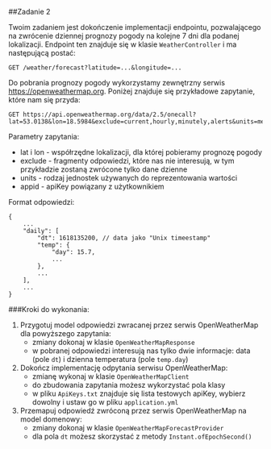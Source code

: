 ##Zadanie 2

Twoim zadaniem jest dokończenie implementacji endpointu, pozwalającego na zwrócenie dziennej prognozy pogody na kolejne 7 dni dla podanej lokalizacji.
Endpoint ten znajduje się w klasie ```WeatherController``` i ma następującą postać:
```
GET /weather/forecast?latitude=...&longitude=...
```

Do pobrania prognozy pogody wykorzystamy zewnętrzny serwis https://openweathermap.org.
Poniżej znajduje się przykładowe zapytanie, które nam się przyda:
```
GET https://api.openweathermap.org/data/2.5/onecall?lat=53.0138&lon=18.5984&exclude=current,hourly,minutely,alerts&units=metric&appid=f8808a0fe2a10e44874330a3e69e1b34
```

Parametry zapytania:
* lat i lon - współrzędne lokalizacji, dla której pobieramy prognozę pogody
* exclude - fragmenty odpowiedzi, które nas nie interesują, w tym przykładzie zostaną zwrócone tylko dane dzienne
* units - rodzaj jednostek używanych do reprezentowania wartości
* appid - apiKey powiązany z użytkownikiem

Format odpowiedzi:

```
{
    ...
    "daily": [
        "dt": 1618135200, // data jako "Unix timeestamp"
        "temp": {
            "day": 15.7,
            ...
        },
        ...
    ],
    ...
}
```

###Kroki do wykonania:
1. Przygotuj model odpowiedzi zwracanej przez serwis OpenWeatherMap dla powyższego zapytania:
    * zmiany dokonaj w klasie ```OpenWeatherMapResponse```
    * w pobranej odpowiedzi interesują nas tylko dwie informacje: data (pole ```dt```) i dzienna temperatura (pole ```temp.day```)
2. Dokończ implementację odpytania serwisu OpenWeatherMap:
   * zmianę wykonaj w klasie ```OpenWeatherMapClient```
   * do zbudowania zapytania możesz wykorzystać pola klasy
   * w pliku ```ApiKeys.txt``` znajduje się lista testowych apiKey, wybierz dowolny i ustaw go w pliku ```application.yml```
3. Przemapuj odpowiedź zwróconą przez serwis OpenWeatherMap na model domenowy:
   * zmiany dokonaj w klasie ```OpenWeatherMapForecastProvider```
   * dla pola ```dt``` możesz skorzystać z metody ```Instant.ofEpochSecond()```
